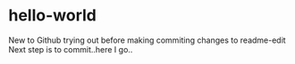 # hello-world
New to Github
trying out before making commiting changes to readme-edit
Next step is to commit..here I go..
